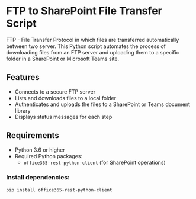 # FTP to SharePoint File Transfer Script

FTP - File Transfer Protocol in which files are transferred automatically between two server.
This Python script automates the process of downloading files from an FTP server and uploading them to a specific folder in a SharePoint or Microsoft Teams site.

## Features

- Connects to a secure FTP server
- Lists and downloads files to a local folder
- Authenticates and uploads the files to a SharePoint or Teams document library
- Displays status messages for each step

## Requirements

- Python 3.6 or higher
- Required Python packages:
  - `office365-rest-python-client` (for SharePoint operations)

### Install dependencies:
```bash
pip install office365-rest-python-client
